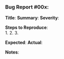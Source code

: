 ### Bug Report #00x: 

**Title**: 
**Summary**: 
**Severity**: 

**Steps to Reproduce**:  
1. 
2. 
3. 

**Expected**: 
**Actual**: 

**Notes**: 

